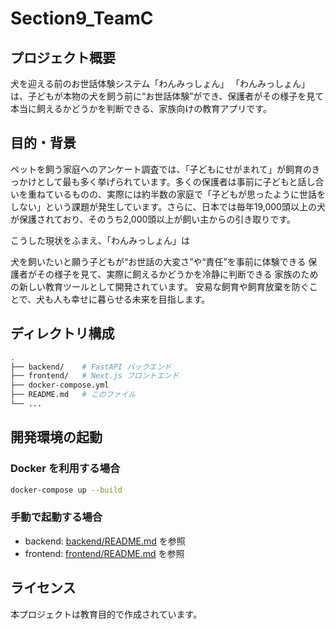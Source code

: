 # Section9_TeamC

## プロジェクト概要

犬を迎える前のお世話体験システム「わんみっしょん」
「わんみっしょん」は、子どもが本物の犬を飼う前に“お世話体験”ができ、保護者がその様子を見て本当に飼えるかどうかを判断できる、家族向けの教育アプリです。

## 目的・背景

ペットを飼う家庭へのアンケート調査では、「子どもにせがまれて」が飼育のきっかけとして最も多く挙げられています。多くの保護者は事前に子どもと話し合いを重ねているものの、実際には約半数の家庭で「子どもが思ったように世話をしない」という課題が発生しています。さらに、日本では毎年19,000頭以上の犬が保護されており、そのうち2,000頭以上が飼い主からの引き取りです。

こうした現状をふまえ、「わんみっしょん」は

犬を飼いたいと願う子どもが“お世話の大変さ”や“責任”を事前に体験できる
保護者がその様子を見て、実際に飼えるかどうかを冷静に判断できる
家族のための新しい教育ツールとして開発されています。
安易な飼育や飼育放棄を防ぐことで、犬も人も幸せに暮らせる未来を目指します。

## ディレクトリ構成

```bash
.
├── backend/    # FastAPI バックエンド
├── frontend/   # Next.js フロントエンド
├── docker-compose.yml
├── README.md   # このファイル
└── ...
```

## 開発環境の起動

### Docker を利用する場合

```sh
docker-compose up --build
```

### 手動で起動する場合

- backend: [backend/README.md](backend/README.md) を参照
- frontend: [frontend/README.md](frontend/README.md) を参照

## ライセンス

本プロジェクトは教育目的で作成されています。
